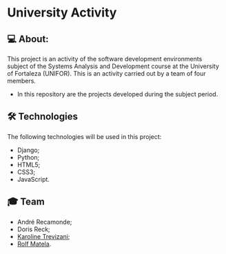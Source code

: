 # University Activity

## 💻 About:

This project is an activity of the software development environments subject of the Systems Analysis and Development course at the University of Fortaleza (UNIFOR). This is an activity carried out by a team of four members.

- In this repository are the projects developed during the subject period.

## 🛠 Technologies

The following technologies will be used in this project:

- Django;
- Python;
- HTML5;
- CSS3;
- JavaScript.

## 🎓 Team

- André Recamonde;
- Doris Reck; 
- <a href="https://github.com/KarolTrevizani">Karoline Trevizani</a>;
- <a href="https://github.com/roollf">Rolf Matela</a>.
